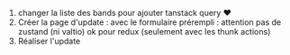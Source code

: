1. changer la liste des bands pour ajouter tanstack query ♥
2. Créer la page d'update : avec le formulaire prérempli : attention pas de zustand (ni valtio) ok pour redux (seulement avec les thunk actions)
3. Réaliser l'update
